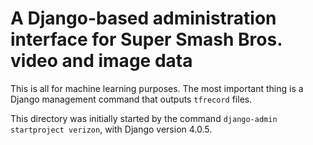 # A Django-based administration interface for Super Smash Bros. video and image data

This is all for machine learning purposes.  The most important thing is a Django management command that outputs `tfrecord` files.

This directory was initially started by the command `django-admin startproject verizon`, with Django version 4.0.5.
